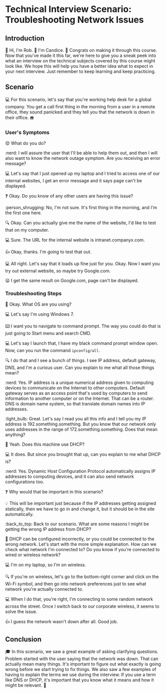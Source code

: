 # Technical Interview Scenario: Troubleshooting Network Issues

## Introduction
:wave: Hi, I'm Rob. :woman: I'm Candice. :tada: Congrats on making it through this course. Now that you've made it this far, we're here to give you a sneak peek into what an interview on the technical subjects covered by this course might look like. We hope this will help you have a better idea what to expect in your next interview. Just remember to keep learning and keep practicing.

## Scenario
:computer: For this scenario, let's say that you're working help desk for a global company. You get a call first thing in the morning from a user in a remote office, they sound panicked and they tell you that the network is down in their office. :telephone:

### User's Symptoms
:worried: What do you do? 

:nerd: I will assure the user that I'll be able to help them out, and then I will also want to know the network outage symptom. Are you receiving an error message?

:computer: Let's say that I just opened up my laptop and I tried to access one of our internal websites, I get an error message and it says page can't be displayed.

:question: Okay. Do you know of any other users are having this issue?

:person_shrugging: No, I'm not sure. It's first thing in the morning, and I'm the first one here.

:mag: Okay. Can you actually give me the name of the website, I'd like to test that on my computer.

:computer: Sure. The URL for the internal website is intranet.companyx.com.

:thumbsup: Okay, thanks. I'm going to test that out.

:computer: All right. Let's say that it loads up fine just for you. Okay. Now I want you try out external website, so maybe try Google.com.

:frowning: I get the same result on Google.com, page can't be displayed.

### Troubleshooting Steps
:thinking: Okay. What OS are you using?

:computer: Let's say I'm using Windows 7.

:keyboard: I want you to navigate to command prompt. The way you could do that is just going to Start menu and search CMD.

:computer: Let's say I launch that, I have my black command prompt window open. Now, can you run the command `ipconfig/all`.

:mag: I do that and I see a bunch of things. I see IP address, default gateway, DNS, and I'm a curious user. Can you explain to me what all those things mean?

:nerd: Yes. IP address is a unique numerical address given to computing devices to communicate on the Internet to other computers. Default gateway serves as an access point that's used by computers to send information to another computer or on the Internet. That can be a router. DNS is domain name system, so that translate domain names into IP addresses.

:light_bulb: Great. Let's say I read you all this info and I tell you my IP address is 192.something.something. But you know that our network only uses addresses in the range of 172.something.something. Does that mean anything?

:thinking: Yeah. Does this machine use DHCP?

:computer: It does. But since you brought that up, can you explain to me what DHCP is?

:nerd: Yes. Dynamic Host Configuration Protocol automatically assigns IP addresses to computing devices, and it can also send network configurations too.

:question: Why would that be important in this scenario?

:bulb: This will be important just because if the IP addresses getting assigned statically, then we have to go in and change it, but it should be in the site automatically.

:back_to_top: Back to our scenario. What are some reasons I might be getting the wrong IP address from DHCP?

:thinking: DHCP can be configured incorrectly, or you could be connected to the wrong network. Let's start with the more simple explanation. How can we check what network I'm connected to? Do you know if you're connected to wired or wireless network?

:computer: I'm on my laptop, so I'm on wireless.

:mag: If you're on wireless, let's go to the bottom-right corner and click on the Wi-Fi symbol, and then go into network preferences just to see what network you're actually connected to.

:computer: When I do that, you're right, I'm connecting to some random network across the street. Once I switch back to our corporate wireless, it seems to solve the issue.

:thumbsup: I guess the network wasn't down after all. Good job.

## Conclusion
:mortar_board: In this scenario, we saw a great example of asking clarifying questions. Problem started with the user saying that the network was down. That can actually mean many things. It's important to figure out what exactly is going wrong before we start trying to fix things. We also saw a few examples of having to explain the terms we use during the interview. If you use a term like DNS or DHCP, it's important that you know what it means and how it might be relevant. :clap:
